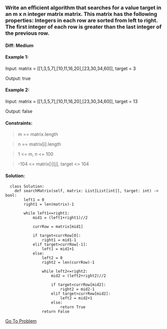 ### Write an efficient algorithm that searches for a value target in an m x n integer matrix matrix. This matrix has the following properties: Integers in each row are sorted from left to right. The first integer of each row is greater than the last integer of the previous row.
 
#### Diff: Medium


#### Example 1:

Input: matrix = [[1,3,5,7],[10,11,16,20],[23,30,34,60]], target = 3

Output: true

#### Example 2:

Input: matrix = [[1,3,5,7],[10,11,16,20],[23,30,34,60]], target = 13

Output: false
 

#### Constraints:

> m == matrix.length

> n == matrix[i].length

> 1 <= m, n <= 100

> -104 <= matrix[i][j], target <= 104


#### Solution:
      class Solution:
        def searchMatrix(self, matrix: List[List[int]], target: int) -> bool:
            left1 = 0
            right1 = len(matrix)-1

            while left1<=right1:
                mid1 = (left1+right1)//2

                currRow = matrix[mid1]

                if target<currRow[0]:
                    right1 = mid1-1
                elif target>currRow[-1]:
                    left1 = mid1+1
                else:
                    left2 = 0
                    right2 = len(currRow)-1

                    while left2<=right2:
                        mid2 = (left2+right2)//2

                        if target<currRow[mid2]:
                            right2 = mid2-1
                        elif target>currRow[mid2]:
                            left2 = mid2+1
                        else:
                            return True
                    return False
                    
                    
[Go To Problem](https://leetcode.com/problems/search-a-2d-matrix/)
